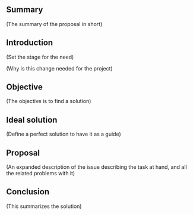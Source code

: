 ## Summary

(The summary of the proposal in short)

## Introduction

(Set the stage for the need)

(Why is this change needed for the project)

## Objective

(The objective is to find a solution)

## Ideal solution

(Define a perfect solution to have it as a guide)

## Proposal

(An expanded description of the issue describing the task at hand, and all the related problems with it)

## Conclusion

(This summarizes the solution)